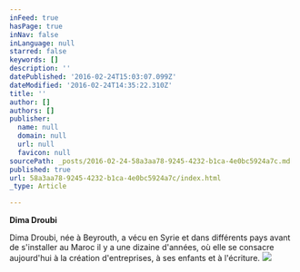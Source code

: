 ```yaml
---
inFeed: true
hasPage: true
inNav: false
inLanguage: null
starred: false
keywords: []
description: ''
datePublished: '2016-02-24T15:03:07.099Z'
dateModified: '2016-02-24T14:35:22.310Z'
title: ''
author: []
authors: []
publisher:
  name: null
  domain: null
  url: null
  favicon: null
sourcePath: _posts/2016-02-24-58a3aa78-9245-4232-b1ca-4e0bc5924a7c.md
published: true
url: 58a3aa78-9245-4232-b1ca-4e0bc5924a7c/index.html
_type: Article

---
```

**Dima Droubi**

Dima Droubi, née à
Beyrouth, a vécu en
Syrie et dans différents
pays avant de s'installer
au Maroc il y a une
dizaine d'années, où
elle se consacre
aujourd'hui à la création
d'entreprises, à ses
enfants et à l'écriture.
![](https://the-grid-user-content.s3-us-west-2.amazonaws.com/a5223846-fd26-47b9-b8f0-7ecc430a45ef.jpg)